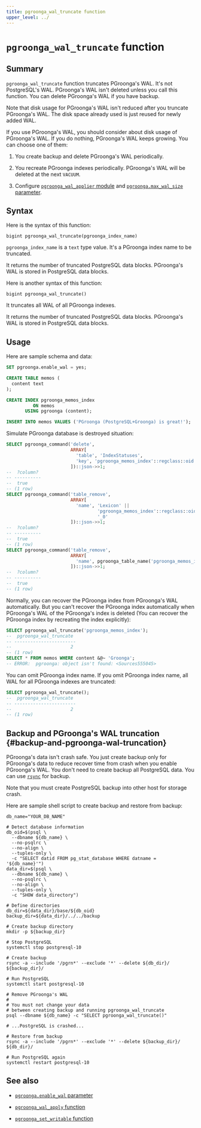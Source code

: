 ```yaml
---
title: pgroonga_wal_truncate function
upper_level: ../
---
```


# `pgroonga_wal_truncate` function

## Summary

`pgroonga_wal_truncate` function truncates PGroonga's WAL. It's not PostgreSQL's WAL. PGroonga's WAL isn't deleted unless you call this function. You can delete PGroonga's WAL if you have backup.

Note that disk usage for PGroonga's WAL isn't reduced after you truncate PGroonga's WAL. The disk space already used is just reused for newly added WAL.

If you use PGroonga's WAL, you should consider about disk usage of PGroonga's WAL. If you do nothing, PGroonga's WAL keeps growing. You can choose one of them:

  1. You create backup and delete PGroonga's WAL periodically.

  2. You recreate PGroonga indexes periodically. PGroonga's WAL will be deleted at the next `VACUUM`.

  3. Configure [`pgroonga_wal_applier` module][wal-applier] and [`pgroonga.max_wal_size` parameter][max-wal-size].

## Syntax

Here is the syntax of this function:

```text
bigint pgroonga_wal_truncate(pgroonga_index_name)
```

`pgroonga_index_name` is a `text` type value. It's a PGroonga index name to be truncated.

It returns the number of truncated PostgreSQL data blocks. PGroonga's WAL is stored in PostgreSQL data blocks.

Here is another syntax of this function:

```text
bigint pgroonga_wal_truncate()
```

It truncates all WAL of all PGroonga indexes.

It returns the number of truncated PostgreSQL data blocks. PGroonga's WAL is stored in PostgreSQL data blocks.

## Usage

Here are sample schema and data:

```sql
SET pgroonga.enable_wal = yes;

CREATE TABLE memos (
  content text
);

CREATE INDEX pgroonga_memos_index
          ON memos
       USING pgroonga (content);

INSERT INTO memos VALUES ('PGroonga (PostgreSQL+Groonga) is great!');
```

Simulate PGroonga database is destroyed situation:

```sql
SELECT pgroonga_command('delete',
                        ARRAY[
                          'table', 'IndexStatuses',
                          'key', 'pgroonga_memos_index'::regclass::oid::text
                        ])::json->>1;
--  ?column? 
-- ----------
--  true
-- (1 row)
SELECT pgroonga_command('table_remove',
                        ARRAY[
                          'name', 'Lexicon' ||
                                  'pgroonga_memos_index'::regclass::oid ||
                                  '_0'
                        ])::json->>1;
--  ?column? 
-- ----------
--  true
-- (1 row)
SELECT pgroonga_command('table_remove',
                        ARRAY[
                          'name', pgroonga_table_name('pgroonga_memos_index')
                        ])::json->>1;
--  ?column? 
-- ----------
--  true
-- (1 row)
```

Normally, you can recover the PGroonga index from PGroonga's WAL automatically. But you can't recover the PGroonga index automatically when PGroonga's WAL of the PGroonga's index is deleted (You can recover the PGroonga index by recreating the index explicitly):

```sql
SELECT pgroonga_wal_truncate('pgroonga_memos_index');
--  pgroonga_wal_truncate 
-- -----------------------
--                      2
-- (1 row)
SELECT * FROM memos WHERE content &@~ 'Groonga';
-- ERROR:  pgroonga: object isn't found: <Sources555045>
```

You can omit PGroonga index name. If you omit PGroonga index name, all WAL for all PGroonga indexes are truncated:

```sql
SELECT pgroonga_wal_truncate();
--  pgroonga_wal_truncate 
-- -----------------------
--                      2
-- (1 row)
```

## Backup and PGroonga's WAL truncation {#backup-and-pgroonga-wal-truncation}

PGroonga's data isn't crash safe. You just create backup only for PGroonga's data to reduce recover time from crash when you enable PGroonga's WAL. You don't need to create backup all PostgreSQL data. You can use [`rsync`][rsync] for backup.

Note that you must create PostgreSQL backup into other host for storage crash.

Here are sample shell script to create backup and restore from backup:

```shell
db_name="YOUR_DB_NAME"

# Detect database information
db_oid=$(psql \
  --dbname ${db_name} \
  --no-psqlrc \
  --no-align \
  --tuples-only \
  -c "SELECT datid FROM pg_stat_database WHERE datname = '${db_name}'")
data_dir=$(psql \
  --dbname ${db_name} \
  --no-psqlrc \
  --no-align \
  --tuples-only \
  -c "SHOW data_directory")

# Define directories
db_dir=${data_dir}/base/${db_oid}
backup_dir=${data_dir}/../../backup

# Create backup directory
mkdir -p ${backup_dir}

# Stop PostgreSQL
systemctl stop postgresql-10

# Create backup
rsync -a --include '/pgrn*' --exclude '*' --delete ${db_dir}/ ${backup_dir}/

# Run PostgreSQL
systemctl start postgresql-10

# Remove PGroonga's WAL
#
# You must not change your data
# between creating backup and running pgroonga_wal_truncate
psql --dbname ${db_name} -c "SELECT pgroonga_wal_truncate()"

# ...PostgreSQL is crashed...

# Restore from backup
rsync -a --include '/pgrn*' --exclude '*' --delete ${backup_dir}/ ${db_dir}/

# Run PostgreSQL again
systemctl restart postgresql-10
```

## See also

  * [`pgroonga.enable_wal` parameter][enable-wal]

  * [`pgroonga_wal_apply` function][wal-apply]

  * [`pgroonga_set_writable` function][set-writable]

[wal-applier]:../modules/pgroonga-wal-applier.html

[max-wal-size]:../parameters/max-wal-size.html

[enable-wal]:../parameters/enable-wal.html

[wal-apply]:pgroonga-wal-apply.html

[set-writable]:pgroonga-set-writable.html

[rsync]:https://rsync.samba.org/

